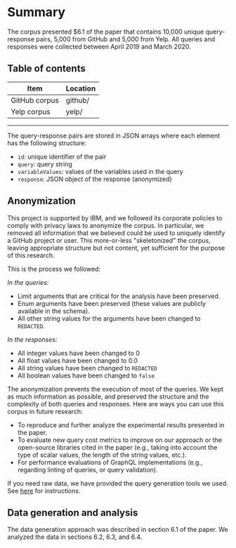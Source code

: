 # Summary

The corpus presented \$6.1 of the paper that contains 10,000 unique query-response pairs, 5,000 from GitHub and 5,000 from Yelp.
All queries and responses were collected between April 2019 and March 2020.

## Table of contents

| Item          | Location |
| ------------- | -------- |
| GitHub corpus | github/  |
| Yelp corpus   | yelp/    |

---

The query-response pairs are stored in JSON arrays where each element has the following structure:

- `id`: unique identifier of the pair
- `query`: query string
- `variableValues`: values of the variables used in the query
- `response`: JSON object of the response (anonymized)

## Anonymization

This project is supported by IBM, and we followed its corporate policies to comply with privacy laws to anonymize the corpus.
In particular, we removed all information that we believed could be used to uniquely identify a GitHub project or user.
This more-or-less "skeletonized" the corpus, leaving appropriate structure but not content, yet sufficient for the purpose of this research.

This is the process we followed:

_In the queries:_

- Limit arguments that are critical for the analysis have been preserved.
- Enum arguments have been preserved (these values are publicly available in the schema).
- All other string values for the arguments have been changed to `REDACTED`.

_In the responses:_

- All integer values have been changed to 0
- All float values have been changed to 0.0
- All string values have been changed to `REDACTED`
- All boolean values have been changed to `false`

The anonymization prevents the execution of most of the queries.
We kept as much information as possible, and preserved the structure and the complexity of both queries and responses.
Here are ways you can use this corpus in future research:

- To reproduce and further analyze the experimental results presented in the paper.
- To evaluate new query cost metrics to improve on our approach or the open-source libraries cited in the paper (e.g., taking into account the type of scalar values, the length of the string values, etc.).
- For performance evaluations of GraphQL implementations (e.g., regarding linting of queries, or query validation).

If you need raw data, we have provided the query generation tools we used.
See [here](../query-gen/) for instructions.

## Data generation and analysis

The data generation approach was described in section 6.1 of the paper.
We analyzed the data in sections 6.2, 6.3, and 6.4.
